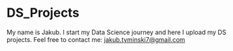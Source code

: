 # DS_Projects
My name is Jakub. I start my Data Science journey and here I upload my DS projects.
Feel free to contact me: jakub.tyminski7@gmail.com
